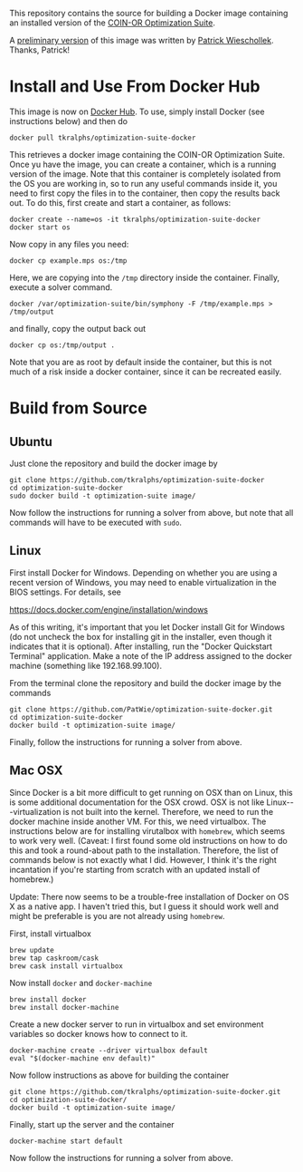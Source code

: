 This repository contains the source for building a Docker image containing an
installed version of the [COIN-OR Optimization
Suite](https://github.com/coin-or/COIN-OR-OptimizationSuite).

A [preliminary version](https://github.com/PatWie/symphony-docker) of this
image was written by [Patrick Wieschollek](http://wieschollek.info/). Thanks,
Patrick!

# Install and Use From Docker Hub

This image is now on [Docker
Hub](https://hub.docker.com/r/tkralphs/optimization-suite-docker/). To use,
simply install Docker (see instructions below) and then do

```
docker pull tkralphs/optimization-suite-docker
```

This retrieves a docker image containing the COIN-OR Optimization Suite. Once
yu have the image, you can create a container, which is a running version of
the image. Note that this container is completely isolated from the OS you are
working in, so to run any useful commands inside it, you need to first copy
the files in to the container, then copy the results back out. To do this,
first create and start a container, as follows:

```
docker create --name=os -it tkralphs/optimization-suite-docker
docker start os
```

Now copy in any files you need:

```
docker cp example.mps os:/tmp
```

Here, we are copying into the `/tmp` directory inside the container. Finally,
execute a solver command.

```
docker /var/optimization-suite/bin/symphony -F /tmp/example.mps > /tmp/output
```

and finally, copy the output back out

```
docker cp os:/tmp/output .
```

Note that you are as root by default inside the container, but this is not
much of a risk inside a docker container, since it can be recreated easily.

# Build from Source

## Ubuntu

Just clone the repository and build the docker image by

```
git clone https://github.com/tkralphs/optimization-suite-docker
cd optimization-suite-docker
sudo docker build -t optimization-suite image/
```

Now follow the instructions for running a solver from above, but note that all
commands will have to be executed with `sudo`.

## Linux

First install Docker for Windows. Depending on whether you are using a recent
version of Windows, you may need to enable virtualization in the BIOS
settings. For details, see

https://docs.docker.com/engine/installation/windows

As of this writing, it's important that you let Docker install Git for Windows
(do not uncheck the box for installing git in the installer, even though it
indicates that it is optional). After installing, run the "Docker Quickstart
Terminal" application. Make a note of the IP address assigned to the docker
machine (something like 192.168.99.100).

From the terminal clone the repository and build the docker image by the
commands

```
git clone https://github.com/PatWie/optimization-suite-docker.git
cd optimization-suite-docker
docker build -t optimization-suite image/
```

Finally, follow the instructions for running a solver from above.

## Mac OSX

Since Docker is a bit more difficult to get running on OSX than on Linux, this
is some additional documentation for the OSX crowd. OSX is not like
Linux---virtualization is not built into the kernel. Therefore, we need to run
the docker machine inside another VM. For this, we need virtualbox. The
instructions below are for installing virutalbox with `homebrew`, which seems
to work very well. (Caveat: I first found some old instructions on how to do
this and took a round-about path to the installation. Therefore, the list of
commands below is not exactly what I did. However, I think it's the right
incantation if you're starting from scratch with an updated install of
homebrew.)

Update: There now seems to be a trouble-free installation of Docker on OS X as
a native app. I haven't tried this, but I guess it should work well and might
be preferable is you are not already using `homebrew`.

First, install virtualbox

```
brew update
brew tap caskroom/cask
brew cask install virtualbox
```

Now install `docker` and `docker-machine`

```
brew install docker
brew install docker-machine
```

Create a new docker server to run in virtualbox and set environment variables
so docker knows how to connect to it.

```
docker-machine create --driver virtualbox default
eval "$(docker-machine env default)"
```

Now follow instructions as above for building the container

```
git clone https://github.com/tkralphs/optimization-suite-docker.git
cd optimization-suite-docker/
docker build -t optimization-suite image/
```

Finally, start up the server and the container

```
docker-machine start default
```

Now follow the instructions for running a solver from above.
